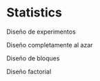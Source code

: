 # Statistics
Diseño de experimentos

Diseño completamente al azar

Diseño de bloques

Diseño factorial
